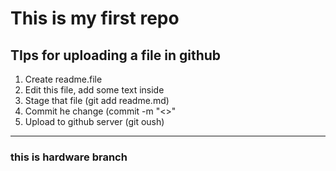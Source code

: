 # This is my first repo

## TIps for uploading a file in github

1. Create readme.file
2. Edit this file, add some text inside
3. Stage that file (git add readme.md)
4. Commit he change (commit -m "<>"
5. Upload to github server (git oush)

<hr>

### this is hardware branch

